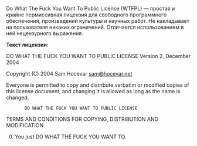  Do What The Fuck You Want To Public License (WTFPL) — простая и крайне пермиссивная лицензия
 для свободного программного обеспечения, произведений культуры и научных работ. Не накладывает
 на пользователя никаких ограничений. Отличается использованием в ней нецензурного выражения.
 
 **Текст лицензии:**
 
  DO WHAT THE FUCK YOU WANT TO PUBLIC LICENSE
                   Version 2, December 2004

Copyright (C) 2004 Sam Hocevar <sam@hocevar.net>

Everyone is permitted to copy and distribute verbatim or modified
copies of this license document, and changing it is allowed as long
as the name is changed.

           DO WHAT THE FUCK YOU WANT TO PUBLIC LICENSE
  TERMS AND CONDITIONS FOR COPYING, DISTRIBUTION AND MODIFICATION

 0. You just DO WHAT THE FUCK YOU WANT TO.
